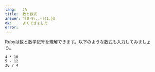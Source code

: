 ```yaml
---
lang:   JA
title:  数と数式
answer: ^[0-9\.,-]{1,}$
ok:     よくできました
error:  
---
```


Rubyは数と数学記号を理解できます。以下のような数式も入力してみましょう。

    4 * 10
    5 - 12
    30 / 4
